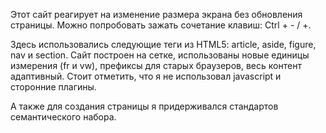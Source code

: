 Этот сайт реагирует на изменение размера экрана без обновления страницы. Можно попробовать зажать сочетание клавиш: Ctrl + - / +.

Здесь использовались следующие теги из HTML5: article, aside, figure, nav и section. Сайт построен на сетке, использованы новые единицы измерения (fr и vw), префиксы для старых браузеров, весь контент адаптивный. Стоит отметить, что я не использовал javascript и сторонние плагины.

А также для создания страницы я придерживался стандартов семантического набора.